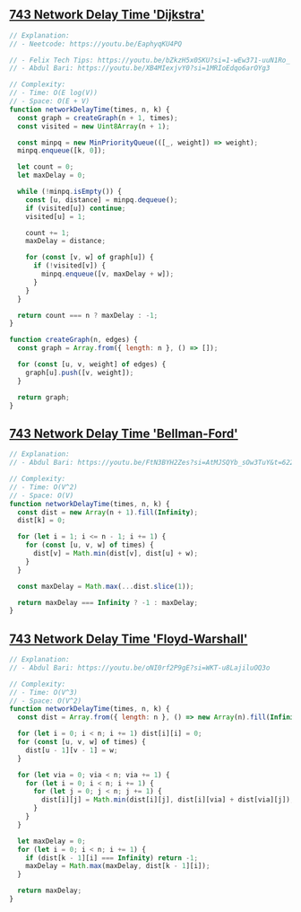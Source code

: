 ## [743 Network Delay Time 'Dijkstra'](https://leetcode.com/problems/network-delay-time/description/)

<!-- notecardId: 1756741079996 -->

```js
// Explanation:
// - Neetcode: https://youtu.be/EaphyqKU4PQ

// - Felix Tech Tips: https://youtu.be/bZkzH5x0SKU?si=1-wEw371-uuN1Ro_
// - Abdul Bari: https://youtu.be/XB4MIexjvY0?si=1MRIoEdqo6arOYg3

// Complexity:
// - Time: O(E log(V))
// - Space: O(E + V)
function networkDelayTime(times, n, k) {
  const graph = createGraph(n + 1, times);
  const visited = new Uint8Array(n + 1);

  const minpq = new MinPriorityQueue(([_, weight]) => weight);
  minpq.enqueue([k, 0]);

  let count = 0;
  let maxDelay = 0;

  while (!minpq.isEmpty()) {
    const [u, distance] = minpq.dequeue();
    if (visited[u]) continue;
    visited[u] = 1;

    count += 1;
    maxDelay = distance;

    for (const [v, w] of graph[u]) {
      if (!visited[v]) {
        minpq.enqueue([v, maxDelay + w]);
      }
    }
  }

  return count === n ? maxDelay : -1;
}

function createGraph(n, edges) {
  const graph = Array.from({ length: n }, () => []);

  for (const [u, v, weight] of edges) {
    graph[u].push([v, weight]);
  }

  return graph;
}
```

## [743 Network Delay Time 'Bellman-Ford'](https://leetcode.com/problems/network-delay-time/description/)

<!-- notecardId: 1756741330009 -->

```js
// Explanation:
// - Abdul Bari: https://youtu.be/FtN3BYH2Zes?si=AtMJSQYb_sOw3TuY&t=622

// Complexity:
// - Time: O(V^2)
// - Space: O(V)
function networkDelayTime(times, n, k) {
  const dist = new Array(n + 1).fill(Infinity);
  dist[k] = 0;

  for (let i = 1; i <= n - 1; i += 1) {
    for (const [u, v, w] of times) {
      dist[v] = Math.min(dist[v], dist[u] + w);
    }
  }

  const maxDelay = Math.max(...dist.slice(1));

  return maxDelay === Infinity ? -1 : maxDelay;
}
```

## [743 Network Delay Time 'Floyd-Warshall'](https://leetcode.com/problems/network-delay-time/description/)

<!-- notecardId: 1756741147164 -->

```js
// Explanation:
// - Abdul Bari: https://youtu.be/oNI0rf2P9gE?si=WKT-u8LajiluOQ3o

// Complexity:
// - Time: O(V^3)
// - Space: O(V^2)
function networkDelayTime(times, n, k) {
  const dist = Array.from({ length: n }, () => new Array(n).fill(Infinity));

  for (let i = 0; i < n; i += 1) dist[i][i] = 0;
  for (const [u, v, w] of times) {
    dist[u - 1][v - 1] = w;
  }

  for (let via = 0; via < n; via += 1) {
    for (let i = 0; i < n; i += 1) {
      for (let j = 0; j < n; j += 1) {
        dist[i][j] = Math.min(dist[i][j], dist[i][via] + dist[via][j]);
      }
    }
  }

  let maxDelay = 0;
  for (let i = 0; i < n; i += 1) {
    if (dist[k - 1][i] === Infinity) return -1;
    maxDelay = Math.max(maxDelay, dist[k - 1][i]);
  }

  return maxDelay;
}
```
